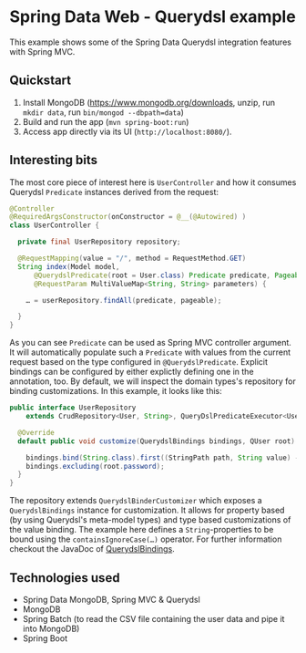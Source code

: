 # Spring Data Web - Querydsl example

This example shows some of the Spring Data Querydsl integration features with Spring MVC.

## Quickstart

1. Install MongoDB (https://www.mongodb.org/downloads, unzip, run `mkdir data`, run `bin/mongod --dbpath=data`)
2. Build and run the app (`mvn spring-boot:run`)
4. Access app directly via its UI (`http://localhost:8080/`).

## Interesting bits

The most core piece of interest here is `UserController` and how it consumes Querydsl `Predicate` instances derived from the request:

```java
@Controller
@RequiredArgsConstructor(onConstructor = @__(@Autowired) )
class UserController {

  private final UserRepository repository;

  @RequestMapping(value = "/", method = RequestMethod.GET)
  String index(Model model,
      @QuerydslPredicate(root = User.class) Predicate predicate, Pageable pageable,
      @RequestParam MultiValueMap<String, String> parameters) {

    … = userRepository.findAll(predicate, pageable);

  }
}
```

As you can see `Predicate` can be used as Spring MVC controller argument. It will automatically populate such a `Predicate` with values from the current request based on the type configured in `@QuerydslPredicate`. Explicit bindings can be configured by either explictly defining one in the annotation, too. By default, we will inspect the domain types's repository for binding customizations. In this example, it looks like this:

```java
public interface UserRepository
    extends CrudRepository<User, String>, QueryDslPredicateExecutor<User>, QuerydslBinderCustomizer<QUser> {

  @Override
  default public void customize(QuerydslBindings bindings, QUser root) {

    bindings.bind(String.class).first((StringPath path, String value) -> path.containsIgnoreCase(value));
    bindings.excluding(root.password);
  }
}
```

The repository extends `QuerydslBinderCustomizer` which exposes a `QuerydslBindings` instance for customization. It allows for property based (by using Querydsl's meta-model types) and type based customizations of the value binding. The example here defines a `String`-properties to be bound using the `containsIgnoreCase(…)` operator. For further information checkout the JavaDoc of [QuerydslBindings](https://docs.spring.io/spring-data/commons/docs/1.11.0.RC1/api/org/springframework/data/querydsl/binding/QuerydslBindings.html).

## Technologies used

- Spring Data MongoDB, Spring MVC & Querydsl
- MongoDB
- Spring Batch (to read the CSV file containing the user data and pipe it into MongoDB)
- Spring Boot
